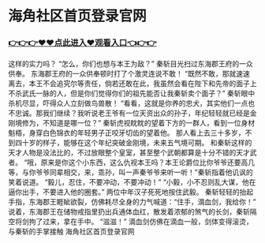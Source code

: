 # 海角社区首页登录官网

### <a href="https://github.com/haijv/aiqi/issues/1">👉👉👉♥♥点此进入♥观看入口👈👉👉</a>


这样的实力吗？
    “怎么，你们也想与本王为敌？”
    秦斩目光扫过东海郡王府的一众供奉。
    东海郡王府的一众供奉顿时打了个激灵连说不敢！
    “既然不敢，那就速速离去，本王不会追究尔等责任，倘若还敢在此，我虽然会看在陛下和先帝的面子上不杀武氏一脉的人，但是你们觉得你们的祖先能否让我秦斩卖个面子？”
    秦斩眼中杀机尽显，吓得众人立刻做鸟兽散！
    “看看，这就是你养的忠犬，其实他们一点也不忠诚。那我们继续？我听说老王爷有一位天资出众的孙子，年纪轻轻就已经是金刚境修为，不知道是哪一位？”
    秦斩虎视眈眈的望着下方的一群人，看到一位身材魁梧，身穿白色锦衣的年轻男子正咬牙切齿的望着他。
    那人看上去三十多岁，不到四十岁的样子，能够在这个年纪突破金刚境，未来五气境可期。
    和秦斩这样的天才人物是没法比的，不过放眼整个皇室，甚至整个武朝都算是十分不错的天才武者。
    “哦，原来是你这个小东西，这么仇视本王吗？本王论爵位比你爷爷还要高几等，与你爷爷同辈相交，来，乖孙，叫一声秦爷爷来听一听！”秦斩指着他讥讽的笑着说道。
    “毅儿，忍住，不要冲动，不要冲动！”
    “小毅，小不忍则乱大谋，他在逼你出手，不要进入他的圈套。”
    两位中年汉子死死地按住武毅。
    秦斩轻轻的抬起手指，东海郡王睚眦欲裂，仿佛耗尽全身的力气喊道：“住手，滴血剑，我给你！”
    说着，东海郡王在储物戒指里扔出兵通体血红，散发着浓郁的煞气的长剑，秦斩隔空将剑拘了过来，拿在手中。
    “滋滋！”
    滴血剑仿佛在滴血一般，剑体变得滚烫，与秦斩的手掌接触
海角社区首页登录官网
